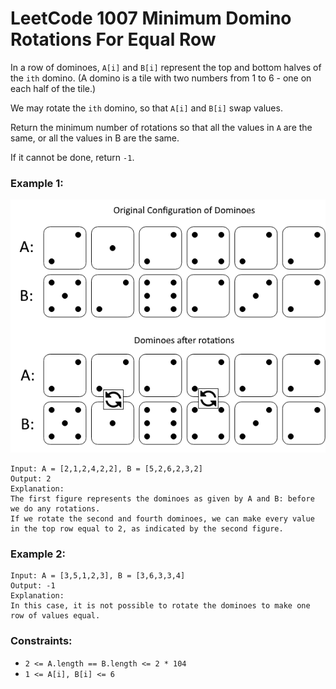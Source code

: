 # LeetCode 1007 Minimum Domino Rotations For Equal Row
In a row of dominoes, `A[i]` and `B[i]` represent the top and bottom halves of the `ith` domino.  (A domino is a tile with two numbers from 1 to 6 - one on each half of the tile.)

We may rotate the `ith` domino, so that `A[i]` and `B[i]` swap values.

Return the minimum number of rotations so that all the values in `A` are the same, or all the values in B are the same.

If it cannot be done, return `-1`.

### Example 1:
![domino](images/domino.png)
```
Input: A = [2,1,2,4,2,2], B = [5,2,6,2,3,2]
Output: 2
Explanation: 
The first figure represents the dominoes as given by A and B: before we do any rotations.
If we rotate the second and fourth dominoes, we can make every value in the top row equal to 2, as indicated by the second figure.
```

### Example 2:
```
Input: A = [3,5,1,2,3], B = [3,6,3,3,4]
Output: -1
Explanation: 
In this case, it is not possible to rotate the dominoes to make one row of values equal.
``` 

### Constraints:

* `2 <= A.length == B.length <= 2 * 104`
* `1 <= A[i], B[i] <= 6`

